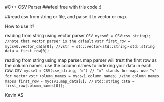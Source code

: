 #C++ CSV Parser
###feel free with this code :)

##read csv from string or file, and parse it to vector or map.

How to use it?

reading from string using vector parser
`CSV mycsv0 = CSV(csv_string); //note that vector parser is the default`
`vstr first_row = mycsv0.vector_data[0]; //vstr = std::vector<std::string>`
`std::string data = first_row[0];`


reading from string using map parser. map parser will treat the first row as the column names.
use the column names to indexing your data in each row.
`CSV mycsv1 = CSV(csv_string, "m") // "m" stands for map. use "v" for vector`
`vstr column_names = mycsv1.column_names; //the column names `
`mapss first_row = mycsv1.map_data[0]; //`
`std::string data = first_row[column_names[0]];`


Kevin AS
